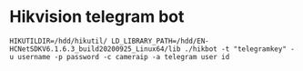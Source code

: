 # Hikvision telegram bot

```
HIKUTILDIR=/hdd/hikutil/ LD_LIBRARY_PATH=/hdd/EN-HCNetSDKV6.1.6.3_build20200925_Linux64/lib ./hikbot -t "telegramkey" -u username -p password -c cameraip -a telegram user id
```
